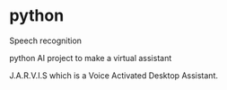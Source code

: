# python
Speech recognition

 python AI project  to make a virtual assistant 
 
 J.A.R.V.I.S  which is a Voice Activated Desktop Assistant. 
